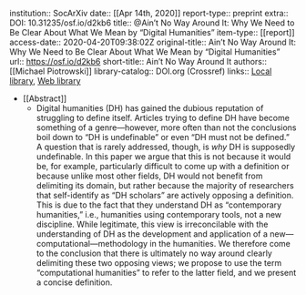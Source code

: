 institution:: SocArXiv
date:: [[Apr 14th, 2020]]
report-type:: preprint
extra:: DOI: 10.31235/osf.io/d2kb6
title:: @Ain’t No Way Around It: Why We Need to Be Clear About What We Mean by “Digital Humanities”
item-type:: [[report]]
access-date:: 2020-04-20T09:38:02Z
original-title:: Ain’t No Way Around It: Why We Need to Be Clear About What We Mean by “Digital Humanities”
url:: https://osf.io/d2kb6
short-title:: Ain’t No Way Around It
authors:: [[Michael Piotrowski]]
library-catalog:: DOI.org (Crossref)
links:: [Local library](zotero://select/groups/2386895/items/E6KHS8KC), [Web library](https://www.zotero.org/groups/2386895/items/E6KHS8KC)

- [[Abstract]]
	- Digital humanities (DH) has gained the dubious reputation of struggling to define itself.  Articles trying to define DH have become something of a genre—however, more often than not the conclusions boil down to “DH is undefinable” or even “DH must not be defined.”  A question that is rarely addressed, though, is *why* DH is supposedly undefinable.  In this paper we argue that this is not because it would be, for example, particularly difficult to come up with a definition or because unlike most other fields, DH would not benefit from delimiting its domain, but rather because the majority of researchers that self-identify as “DH scholars” are actively opposing a definition.  This is due to the fact that they understand DH as “contemporary humanities,” i.e., humanities using contemporary tools, not a new discipline.  While legitimate, this view is irreconcilable with the understanding of DH as the development and application of a new—computational—methodology in the humanities.  We therefore come to the conclusion that there is ultimately no way around clearly delimiting these two opposing views; we propose to use the term “computational humanities” to refer to the latter field, and we present a concise definition.
